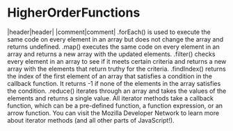 # HigherOrderFunctions
|header|header|
|comment|comment|
.forEach() is used to execute the same code on every element in an array but does not change the array and returns undefined.
.map() executes the same code on every element in an array and returns a new array with the updated elements.
.filter() checks every element in an array to see if it meets certain criteria and returns a new array with the elements that return truthy for the criteria.
.findIndex() returns the index of the first element of an array that satisfies a condition in the callback function. It returns -1 if none of the elements in the array satisfies the condition.
.reduce() iterates through an array and takes the values of the elements and returns a single value.
All iterator methods take a callback function, which can be a pre-defined function, a function expression, or an arrow function.
You can visit the Mozilla Developer Network to learn more about iterator methods (and all other parts of JavaScript!).
